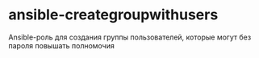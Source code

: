 # ansible-creategroupwithusers
Ansible-роль для создания группы пользователей, которые могут без пароля повышать полномочия
